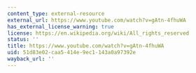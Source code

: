 ```yaml
---
content_type: external-resource
external_url: https://www.youtube.com/watch?v=gAtn-4fhuWA
has_external_license_warning: true
license: https://en.wikipedia.org/wiki/All_rights_reserved
status: ''
title: https://www.youtube.com/watch?v=gAtn-4fhuWA
uid: 51d83e02-caa5-414e-9ec1-143a0a97392e
wayback_url: ''
---
```

